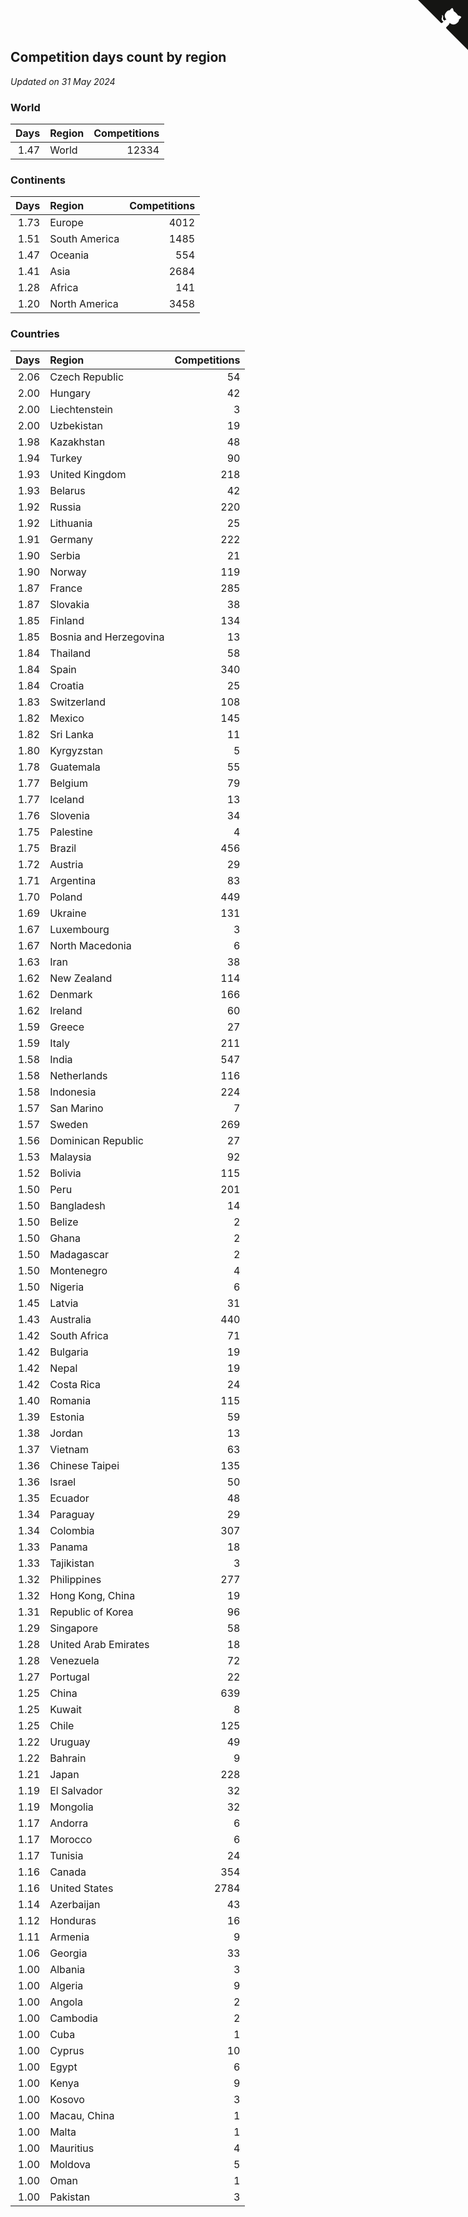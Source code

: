 ## Competition days count by region

*Updated on 31 May 2024*


### World

| Days | Region | Competitions |
| ---: | :--- | ---: |
| 1.47 | World | 12334 |

### Continents

| Days | Region | Competitions |
| ---: | :--- | ---: |
| 1.73 | Europe | 4012 |
| 1.51 | South America | 1485 |
| 1.47 | Oceania | 554 |
| 1.41 | Asia | 2684 |
| 1.28 | Africa | 141 |
| 1.20 | North America | 3458 |

### Countries

| Days | Region | Competitions |
| ---: | :--- | ---: |
| 2.06 | Czech Republic | 54 |
| 2.00 | Hungary | 42 |
| 2.00 | Liechtenstein | 3 |
| 2.00 | Uzbekistan | 19 |
| 1.98 | Kazakhstan | 48 |
| 1.94 | Turkey | 90 |
| 1.93 | United Kingdom | 218 |
| 1.93 | Belarus | 42 |
| 1.92 | Russia | 220 |
| 1.92 | Lithuania | 25 |
| 1.91 | Germany | 222 |
| 1.90 | Serbia | 21 |
| 1.90 | Norway | 119 |
| 1.87 | France | 285 |
| 1.87 | Slovakia | 38 |
| 1.85 | Finland | 134 |
| 1.85 | Bosnia and Herzegovina | 13 |
| 1.84 | Thailand | 58 |
| 1.84 | Spain | 340 |
| 1.84 | Croatia | 25 |
| 1.83 | Switzerland | 108 |
| 1.82 | Mexico | 145 |
| 1.82 | Sri Lanka | 11 |
| 1.80 | Kyrgyzstan | 5 |
| 1.78 | Guatemala | 55 |
| 1.77 | Belgium | 79 |
| 1.77 | Iceland | 13 |
| 1.76 | Slovenia | 34 |
| 1.75 | Palestine | 4 |
| 1.75 | Brazil | 456 |
| 1.72 | Austria | 29 |
| 1.71 | Argentina | 83 |
| 1.70 | Poland | 449 |
| 1.69 | Ukraine | 131 |
| 1.67 | Luxembourg | 3 |
| 1.67 | North Macedonia | 6 |
| 1.63 | Iran | 38 |
| 1.62 | New Zealand | 114 |
| 1.62 | Denmark | 166 |
| 1.62 | Ireland | 60 |
| 1.59 | Greece | 27 |
| 1.59 | Italy | 211 |
| 1.58 | India | 547 |
| 1.58 | Netherlands | 116 |
| 1.58 | Indonesia | 224 |
| 1.57 | San Marino | 7 |
| 1.57 | Sweden | 269 |
| 1.56 | Dominican Republic | 27 |
| 1.53 | Malaysia | 92 |
| 1.52 | Bolivia | 115 |
| 1.50 | Peru | 201 |
| 1.50 | Bangladesh | 14 |
| 1.50 | Belize | 2 |
| 1.50 | Ghana | 2 |
| 1.50 | Madagascar | 2 |
| 1.50 | Montenegro | 4 |
| 1.50 | Nigeria | 6 |
| 1.45 | Latvia | 31 |
| 1.43 | Australia | 440 |
| 1.42 | South Africa | 71 |
| 1.42 | Bulgaria | 19 |
| 1.42 | Nepal | 19 |
| 1.42 | Costa Rica | 24 |
| 1.40 | Romania | 115 |
| 1.39 | Estonia | 59 |
| 1.38 | Jordan | 13 |
| 1.37 | Vietnam | 63 |
| 1.36 | Chinese Taipei | 135 |
| 1.36 | Israel | 50 |
| 1.35 | Ecuador | 48 |
| 1.34 | Paraguay | 29 |
| 1.34 | Colombia | 307 |
| 1.33 | Panama | 18 |
| 1.33 | Tajikistan | 3 |
| 1.32 | Philippines | 277 |
| 1.32 | Hong Kong, China | 19 |
| 1.31 | Republic of Korea | 96 |
| 1.29 | Singapore | 58 |
| 1.28 | United Arab Emirates | 18 |
| 1.28 | Venezuela | 72 |
| 1.27 | Portugal | 22 |
| 1.25 | China | 639 |
| 1.25 | Kuwait | 8 |
| 1.25 | Chile | 125 |
| 1.22 | Uruguay | 49 |
| 1.22 | Bahrain | 9 |
| 1.21 | Japan | 228 |
| 1.19 | El Salvador | 32 |
| 1.19 | Mongolia | 32 |
| 1.17 | Andorra | 6 |
| 1.17 | Morocco | 6 |
| 1.17 | Tunisia | 24 |
| 1.16 | Canada | 354 |
| 1.16 | United States | 2784 |
| 1.14 | Azerbaijan | 43 |
| 1.12 | Honduras | 16 |
| 1.11 | Armenia | 9 |
| 1.06 | Georgia | 33 |
| 1.00 | Albania | 3 |
| 1.00 | Algeria | 9 |
| 1.00 | Angola | 2 |
| 1.00 | Cambodia | 2 |
| 1.00 | Cuba | 1 |
| 1.00 | Cyprus | 10 |
| 1.00 | Egypt | 6 |
| 1.00 | Kenya | 9 |
| 1.00 | Kosovo | 3 |
| 1.00 | Macau, China | 1 |
| 1.00 | Malta | 1 |
| 1.00 | Mauritius | 4 |
| 1.00 | Moldova | 5 |
| 1.00 | Oman | 1 |
| 1.00 | Pakistan | 3 |


<a href="https://github.com/jonatanklosko/wca_statistics" class="github-corner" aria-label="View source on Github"><svg width="80" height="80" viewBox="0 0 250 250" style="fill:#151513; color:#fff; position: absolute; top: 0; border: 0; right: 0;" aria-hidden="true"><path d="M0,0 L115,115 L130,115 L142,142 L250,250 L250,0 Z"></path><path d="M128.3,109.0 C113.8,99.7 119.0,89.6 119.0,89.6 C122.0,82.7 120.5,78.6 120.5,78.6 C119.2,72.0 123.4,76.3 123.4,76.3 C127.3,80.9 125.5,87.3 125.5,87.3 C122.9,97.6 130.6,101.9 134.4,103.2" fill="currentColor" style="transform-origin: 130px 106px;" class="octo-arm"></path><path d="M115.0,115.0 C114.9,115.1 118.7,116.5 119.8,115.4 L133.7,101.6 C136.9,99.2 139.9,98.4 142.2,98.6 C133.8,88.0 127.5,74.4 143.8,58.0 C148.5,53.4 154.0,51.2 159.7,51.0 C160.3,49.4 163.2,43.6 171.4,40.1 C171.4,40.1 176.1,42.5 178.8,56.2 C183.1,58.6 187.2,61.8 190.9,65.4 C194.5,69.0 197.7,73.2 200.1,77.6 C213.8,80.2 216.3,84.9 216.3,84.9 C212.7,93.1 206.9,96.0 205.4,96.6 C205.1,102.4 203.0,107.8 198.3,112.5 C181.9,128.9 168.3,122.5 157.7,114.1 C157.9,116.9 156.7,120.9 152.7,124.9 L141.0,136.5 C139.8,137.7 141.6,141.9 141.8,141.8 Z" fill="currentColor" class="octo-body"></path></svg></a><style>.github-corner:hover .octo-arm{animation:octocat-wave 560ms ease-in-out}@keyframes octocat-wave{0%,100%{transform:rotate(0)}20%,60%{transform:rotate(-25deg)}40%,80%{transform:rotate(10deg)}}@media (max-width:500px){.github-corner:hover .octo-arm{animation:none}.github-corner .octo-arm{animation:octocat-wave 560ms ease-in-out}}</style>

